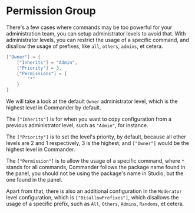 # Permission Group
There's a few cases where commands may be too powerful for your administration team, you can setup administrator levels to avoid that. With administrator levels, you can restrict the usage of a specific command, and disallow the usage of prefixes, like `all`, `others`, `admins`, et cetera.

```lua
["Owner"] = {
	["Inherits"] = "Admin",
	["Priority"] = 3,
	["Permissions"] = {
		"*"
	}
}
```

We will take a look at the default `Owner` administrator level, which is the highest level in Commander by default.

The `["Inherits"]` is for when you want to copy configuration from a previous administrator level, such as `"Admin"`, for instance.

The `["Priority"]` is to set the level's priority, by default, because all other levels are 2 and 1 respectively, 3 is the highest, and `["Owner"]` would be the highest level in Commander.

The `["Permission"]` is to allow the usage of a specific command, where `*` stands for all commands, Commander follows the package name found in the panel, you should not be using the package's name in Studio, but the one found in the panel.

Apart from that, there is also an additional configuration in the `Moderator` level configuration, which is `["DisallowPrefixes"]`, which disallows the usage of a specific prefix, such as `All`, `Others`, `Admins`, `Randoms`, et cetera.